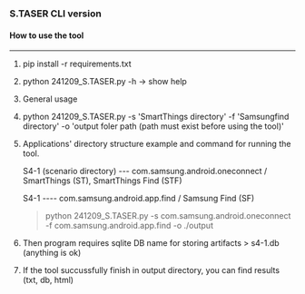 ### S.TASER CLI version

#### How to use the tool

---

1. pip install -r requirements.txt
1. python 241209_S.TASER.py -h -> show help


1. General usage
1. python 241209_S.TASER.py -s 'SmartThings directory' -f 'Samsungfind directory' -o 'output foler path (path must exist before using the tool)'

1. Applications' directory structure example and command for running the tool.

   S4-1 (scenario directory) --- com.samsung.android.oneconnect  / SmartThings (ST), SmartThings Find (STF)
   
   S4-1 ---- com.samsung.android.app.find / Samsung Find (SF)

   > python 241209_S.TASER.py -s com.samsung.android.oneconnect -f com.samsung.android.app.find -o ./output

1. Then program requires sqlite DB name for storing artifacts > s4-1.db (anything is ok)

1. If the tool succussfully finish in output directory, you can find results (txt, db, html)
   
                                     



